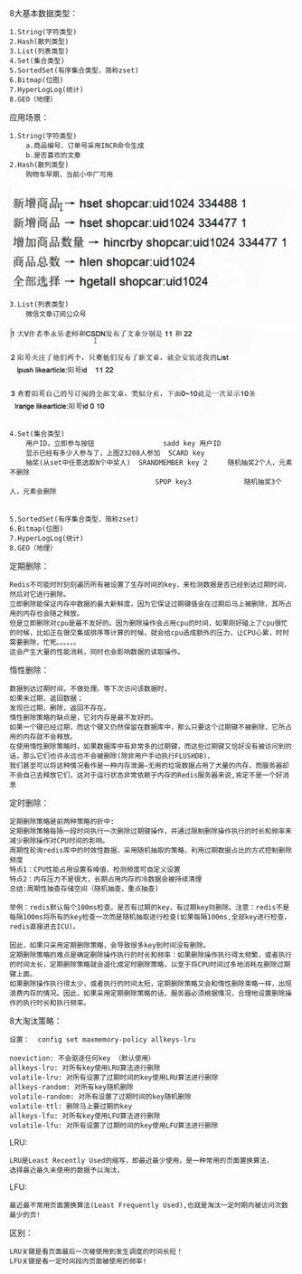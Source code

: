 8大基本数据类型：

    1.String(字符类型)
    2.Hash(散列类型)
    3.List(列表类型)
    4.Set(集合类型)
    5.SortedSet(有序集合类型，简称zset)
    6.Bitmap(位图)
    7.HyperLogLog(统计)
    8.GEO（地理）

应用场景：

    1.String(字符类型)
        a.商品编号、订单号采用INCR命令生成
        b.是否喜欢的文章
    2.Hash(散列类型)
        购物车早期，当前小中厂可用
![img.png](img.png)

    3.List(列表类型)
        微信文章订阅公众号
![img_2.png](img_2.png)

    4.Set(集合类型)
        用户ID，立即参与按钮	                sadd key 用户ID
        显示已经有多少人参与了，上图23208人参加	SCARD key
        抽奖(从set中任意选取N个中奖人)	SRANDMEMBER key 2     随机抽奖2个人，元素不删除
                                        SPOP key3             随机抽奖3个人，元素会删除


    5.SortedSet(有序集合类型，简称zset)
    6.Bitmap(位图)
    7.HyperLogLog(统计)
    8.GEO（地理）

定期删除：

    Redis不可能时时刻刻遍历所有被设置了生存时间的key，来检测数据是否已经到达过期时间，然后对它进行删除。
    立即删除能保证内存中数据的最大新鲜度，因为它保证过期键值会在过期后马上被删除，其所占用的内存也会随之释放。
    但是立即删除对cpu是最不友好的。因为删除操作会占用cpu的时间，如果刚好碰上了cpu很忙的时候，比如正在做交集或排序等计算的时候，就会给cpu造成额外的压力，让CPU心累，时时需要删除，忙死。。。。。。
    这会产生大量的性能消耗，同时也会影响数据的读取操作。

惰性删除：

    数据到达过期时间，不做处理。等下次访问该数据时，
    如果未过期，返回数据；
    发现已过期，删除，返回不存在。
    惰性删除策略的缺点是，它对内存是最不友好的。
    如果一个键已经过期，而这个键又仍然保留在数据库中，那么只要这个过期键不被删除，它所占用的内存就不会释放。
    在使用惰性删除策略时，如果数据库中有非常多的过期键，而这些过期键又恰好没有被访问到的话，那么它们也许永远也不会被删除(除非用户手动执行FLUSHDB)，
    我们甚至可以将这种情况看作是一种内存泄漏–无用的垃圾数据占用了大量的内存，而服务器却不会自己去释放它们，这对于运行状态非常依赖于内存的Redis服务器来说,肯定不是一个好消息

定时删除：

    定期删除策略是前两种策略的折中:
    定期删除策略每隔一段时间执行一次删除过期键操作，并通过限制删除操作执行的时长和频率来减少删除操作对CPU时间的影响。
    周期性轮询redis库中的时效性数据，采用随机抽取的策略，利用过期数据占比的方式控制删除频度
    特点1：CPU性能占用设置有峰值，检测频度可自定义设置
    特点2：内存压力不是很大，长期占用内存的冷数据会被持续清理
    总结:周期性抽查存储空间（随机抽查，重点抽查)

    举例：redis默认每个100ms检查，是否有过期的key，有过期key则删除。注意：redis不是每隔100ms将所有的key检查一次而是随机抽取进行检查(如果每隔100ms,全部key进行检查，redis直接进去ICU)。

    因此，如果只采用定期删除策略，会导致很多key到时间没有删除。
    定期删除策略的难点是确定删除操作执行的时长和频率：如果删除操作执行得太频繁，或者执行的时间太长，定期删除策略就会退化成定时删除策略，以至于将CPU时间过多地消耗在删除过期键上面。
    如果删除操作执行得太少，或者执行的时间太短，定期删除策略又会和惰性删除束略一样，出现浪费内存的情况。因此，如果采用定期删除策略的话，服务器必须根据情况，合理地设置删除操作的执行时长和执行频率。

8大淘汰策略：

    设置：  config set maxmemory-policy allkeys-lru

    noeviction: 不会驱逐任何key （默认使用）
    allkeys-lru: 对所有key使用LRU算法进行删除
    volatile-lru: 对所有设置了过期时间的key使用LRU算法进行删除
    allkeys-random: 对所有key随机删除
    volatile-random: 对所有设置了过期时间的key随机删除
    volatile-ttl: 删除马上要过期的key
    allkeys-lfu: 对所有key使用LFU算法进行删除
    volatile-lfu: 对所有设置了过期时间的key使用LFU算法进行删除

LRU:

    LRU是Least Recently Used的缩写，即最近最少使用，是一种常用的页面置换算法，
    选择最近最久未使用的数据予以淘汰。

LFU:

    最近最不常用页面置换算法(Least Frequently Used),也就是淘汰一定时期内被访问次数最少的页!

区别：

    LRU关键是看页面最后一次被使用到发生调度的时间长短！
    LFU关键是看一定时间段内页面被使用的频率!
